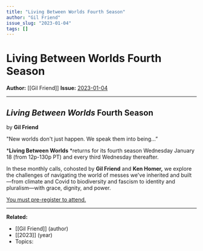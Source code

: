 ```yaml
---
title: "Living Between Worlds Fourth Season"
author: "Gil Friend"
issue_slug: "2023-01-04"
tags: []
---
```


# Living Between Worlds Fourth Season

**Author:** [[Gil Friend]]
**Issue:** [2023-01-04](https://plex.collectivesensecommons.org/2023-01-04/)

---

## *Living Between Worlds* Fourth Season
by **Gil Friend**

"New worlds don't just happen. We speak them into being…”

***Living Between Worlds** *returns for its fourth season Wednesday January 18 (from 12p-130p PT) and every third Wednesday thereafter.

In these monthly calls, cohosted by **Gil Friend** and **Ken Homer,** we explore the challenges of navigating the world of messes we've inherited and built—from climate and Covid to biodiversity and fascism to identity and pluralism—with grace, dignity, and power.

[You must pre-register to attend.](https://us02web.zoom.us/meeting/register/tZIvf-mvrD8qGNUBS287pVRGQr77bUBhKQF4)

---

**Related:**
- [[Gil Friend]] (author)
- [[2023]] (year)
- Topics: 

